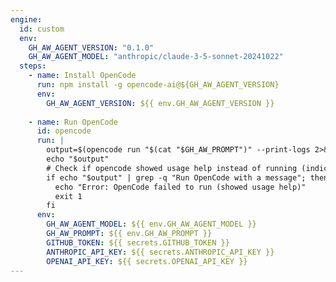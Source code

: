 ```yaml
---
engine:
  id: custom
  env:
    GH_AW_AGENT_VERSION: "0.1.0"
    GH_AW_AGENT_MODEL: "anthropic/claude-3-5-sonnet-20241022"
  steps:
    - name: Install OpenCode
      run: npm install -g opencode-ai@${GH_AW_AGENT_VERSION}
      env:
        GH_AW_AGENT_VERSION: ${{ env.GH_AW_AGENT_VERSION }}
    
    - name: Run OpenCode
      id: opencode
      run: |
        output=$(opencode run "$(cat "$GH_AW_PROMPT")" --print-logs 2>&1)
        echo "$output"
        # Check if opencode showed usage help instead of running (indicates error)
        if echo "$output" | grep -q "Run OpenCode with a message"; then
          echo "Error: OpenCode failed to run (showed usage help)"
          exit 1
        fi
      env:
        GH_AW_AGENT_MODEL: ${{ env.GH_AW_AGENT_MODEL }}
        GH_AW_PROMPT: ${{ env.GH_AW_PROMPT }}
        GITHUB_TOKEN: ${{ secrets.GITHUB_TOKEN }}
        ANTHROPIC_API_KEY: ${{ secrets.ANTHROPIC_API_KEY }}
        OPENAI_API_KEY: ${{ secrets.OPENAI_API_KEY }}
---
```


<!--
This shared configuration sets up a custom agentic engine using sst/opencode.

**Usage:**
Include this file in your workflow using frontmatter imports:

```yaml
---
imports:
  - shared/opencode.md
---
```

**Customizing Configuration:**
You can override the default environment variables by setting them in your workflow:

```yaml
---
imports:
  - shared/opencode.md
engine:
  env:
    GH_AW_AGENT_VERSION: "0.2.0"  # Use a different OpenCode version
    GH_AW_AGENT_MODEL: "openai/gpt-4"  # Use a different AI model
---
```

**Requirements:**
- The workflow will install opencode-ai npm package using version from `GH_AW_AGENT_VERSION` env var
- The prompt file is read directly in the Run OpenCode step using command substitution
- OpenCode is executed in non-interactive mode with logs printed to stderr
- Output is captured in the agent log file
- **Network access required**: OpenCode connects to https://api.dev.opencode.ai/

**Environment Variables:**
- `GH_AW_AGENT_VERSION`: OpenCode version (default: `0.1.0`)
- `GH_AW_AGENT_MODEL`: AI model preference (for documentation only - not used by CLI)
- `ANTHROPIC_API_KEY`: Required if using Anthropic models
- `OPENAI_API_KEY`: Required if using OpenAI models

**Important Notes**: 
- The opencode-ai project repository is archived and may not receive updates
- This workflow requires internet access to both install npm packages and connect to OpenCode's cloud service
- The opencode version can be customized by setting the `GH_AW_AGENT_VERSION` environment variable
- Model selection is configured through OpenCode's cloud service, not via CLI flags
-->
